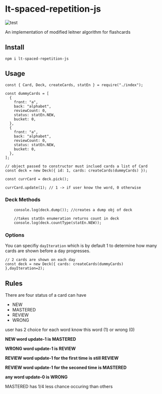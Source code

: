 # lt-spaced-repetition-js 
![test](https://github.com/StTronn/leitner-spaced-rep-js/workflows/test/badge.svg)

An implementation of modified leitner algorithm for flashcards

## Install

`npm i lt-spaced-repetition-js`

## Usage
```
const { Card, Deck, createCards, statEn } = require("./index");

const dummyCards = [
  {
    front: "a",
    back: "alphabet",
    reviewCount: 0,
    status: statEn.NEW,
    bucket: 0,
  },
  {
    front: "a",
    back: "alphabet",
    reviewCount: 0,
    status: statEn.NEW,
    bucket: 0,
  },
];

// object passed to constructor must inclued cards a list of Card
const deck = new Deck({ id: 1, cards: createCards(dummyCards) });

const currCard = deck.pick();

currCard.update(1); // 1 -> if user know the word, 0 otherwise

```

### Deck Methods
```
    console.log(deck.dump()); //creates a dump obj of deck

    //takes statEn enumeration returns count in deck
    console.log(deck.countType(statEn.NEW)); 
```
### Options 

You can specifiy `dayIteration` which is by default 1 to determine how many cards are shown before a day progresses.

```
// 2 cards are shown on each day
const deck = new Deck({ cards: createCards(dummyCards) },dayIteration=2);
```

## Rules 
There are four status of a card can have 
* NEW
* MASTERED
* REVIEW
* WRONG

user has 2 choice for each word know this word (1) or wrong (0)

**NEW word update-1 is MASTERED**

**WRONG word update-1 is  REVIEW**

**REVIEW word update-1 for the first time is still REVIEW**

**REVIEW word update-1 for the seconed time is MASTERED**

**any word update-0 is WRONG**

MASTERED has 1/4 less chance occuring than others
